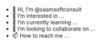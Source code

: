 - 👋 Hi, I’m @saamsoftconsult
- 👀 I’m interested in ...
- 🌱 I’m currently learning ...
- 💞️ I’m looking to collaborate on ...
- 📫 How to reach me ...

<!---
saamsoftconsult/saamsoftconsult is a ✨ special ✨ repository because its `README.md` (this file) appears on your GitHub profile.
You can click the Preview link to take a look at your changes.
--->
